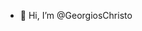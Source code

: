 - 👋 Hi, I’m @GeorgiosChristo


<!---
GeorgiosChristo/GeorgiosChristo is a ✨ special ✨ repository because its `README.md` (this file) appears on your GitHub profile.
You can click the Preview link to take a look at your changes.
--->
